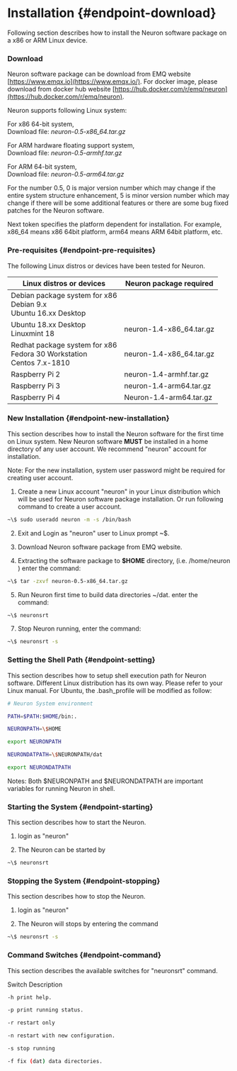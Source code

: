 # Installation {#endpoint-download}

Following section describes how to install the Neuron software package on a x86 or ARM Linux device.

### Download

Neuron software package can be download from EMQ website [https://www.emqx.io](https://www.emqx.io/). For docker image, please download from docker hub website [https://hub.docker.com/r/emq/neuron](https://hub.docker.com/r/emq/neuron).

Neuron supports following Linux system:

For x86 64-bit system,<br>Download file: _neuron-0.5-x86_64.tar.gz_

For ARM hardware floating support system,<br>Download file: _neuron-0.5-armhf.tar.gz_

For ARM 64-bit system,<br>Download file: _neuron-0.5-arm64.tar.gz_

For the number 0.5, 0 is major version number which may change if the entire system structure enhancement, 5 is minor version number which may change if there will be some additional features or there are some bug fixed patches for the Neuron software.

Next token specifies the platform dependent for installation. For example, x86_64 means x86 64bit platform, arm64 means ARM 64bit platform, etc.

### Pre-requisites {#endpoint-pre-requisites}

The following Linux distros or devices have been tested for Neuron.

| Linux distros or devices                                                  | Neuron package required  |
| ------------------------------------------------------------------------- | ------------------------ |
| Debian package system for x86<br>Debian 9.x<br>Ubuntu 16.xx Desktop       |                          |
| Ubuntu 18.xx Desktop<br>Linuxmint 18                                      | neuron-1.4-x86_64.tar.gz |
| Redhat package system for x86<br>Fedora 30 Workstation<br>Centos 7.x-1810 | neuron-1.4-x86_64.tar.gz |
| Raspberry Pi 2                                                            | neuron-1.4-armhf.tar.gz  |
| Raspberry Pi 3                                                            | neuron-1.4-arm64.tar.gz  |
| Raspberry Pi 4                                                            | Neuron-1.4-arm64.tar.gz  |

### New Installation {#endpoint-new-installation}

This section describes how to install the Neuron software for the first time on Linux system. New Neuron software **MUST** be installed in a home directory of any user account. We recommend &quot;neuron&quot; account for installation.

Note: For the new installation, system user password might be required for creating user account.

1. Create a new Linux account &quot;neuron&quot; in your Linux distribution which will be used for Neuron software package installation. Or run following command to create a user account.

```bash
~\$ sudo useradd neuron -m -s /bin/bash
```

2. Exit and Login as &quot;neuron&quot; user to Linux prompt ~\$.

3. Download Neuron software package from EMQ website.

4. Extracting the software package to **\$HOME** directory, (i.e. /home/neuron ) enter the command:

```bash
~\$ tar -zxvf neuron-0.5-x86_64.tar.gz
```

5. Run Neuron first time to build data directories ~/dat. enter the command:

```bash
~\$ neuronsrt
```

7. Stop Neuron running, enter the command:

```bash
~\$ neuronsrt -s
```

### Setting the Shell Path {#endpoint-setting}

This section describes how to setup shell execution path for Neuron software. Different Linux distribution has its own way. Please refer to your Linux manual. For Ubuntu, the .bash_profile will be modified as follow:

```bash
# Neuron System environment

PATH=$PATH:$HOME/bin:.

NEURONPATH=\$HOME

export NEURONPATH

NEURONDATPATH=\$NEURONPATH/dat

export NEURONDATPATH
```

Notes: Both $NEURONPATH and $NEURONDATPATH are important variables for running Neuron in shell.

### Starting the System {#endpoint-starting}

This section describes how to start the Neuron.

1. login as &quot;neuron&quot;

2. The Neuron can be started by

```bash
~\$ neuronsrt
```

### Stopping the System {#endpoint-stopping}

This section describes how to stop the Neuron.

1. login as &quot;neuron&quot;

2. The Neuron will stops by entering the command

```bash
~\$ neuronsrt -s
```

### Command Switches {#endpoint-command}

This section describes the available switches for &quot;neuronsrt&quot; command.

Switch Description

```bash
-h print help.

-p print running status.

-r restart only

-n restart with new configuration.

-s stop running

-f fix (dat) data directories.
```
